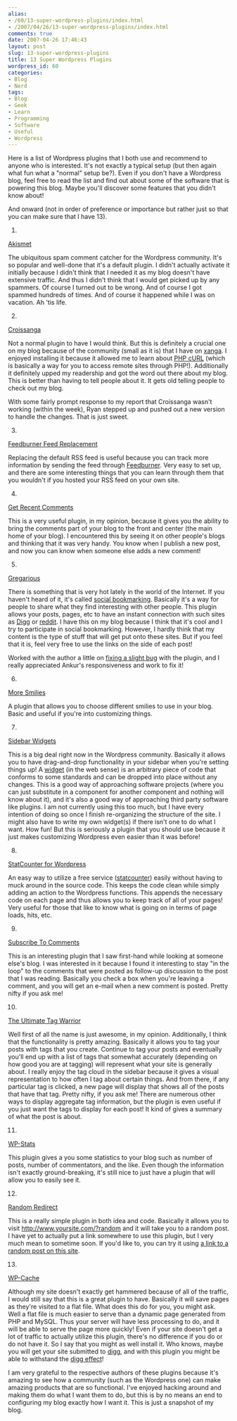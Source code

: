 ```yaml
---
alias:
- /60/13-super-wordpress-plugins/index.html
- /2007/04/26/13-super-wordpress-plugins/index.html
comments: true
date: 2007-04-26 17:46:43
layout: post
slug: 13-super-wordpress-plugins
title: 13 Super Wordpress Plugins
wordpress_id: 60
categories:
- Blog
- Nerd
tags:
- Blog
- Geek
- Learn
- Programming
- Software
- Useful
- Wordpress
---
```


Here is a list of Wordpress plugins that I both use and recommend to anyone who is interested.  It's not exactly a typical setup (but then again what fun what a "normal" setup be?).  Even if you don't have a Wordpress blog, feel free to read the list and find out about some of the software that is powering this blog.  Maybe you'll discover some features that you didn't know about!

And onward (not in order of preference or importance but rather just so that you can make sure that I have 13).




  1. 
[Akismet](http://akismet.com)

The  ubiquitous spam comment catcher for the Wordpress community.  It's so popular and well-done that it's a default plugin.  I didn't actually activate it initially because I didn't think that I needed it as my blog doesn't have extensive traffic.  And thus I didn't think that I would get picked up by any spammers.  Of course I turned out to be wrong.  And of course I got spammed hundreds of times.  And of course it happened while I was on vacation.  Ah 'tis life.




  2. 
[Croissanga](http://ryanlee.org/software/wp/croissanga/)

Not a normal plugin to have I would think.  But this is definitely a crucial one on my blog because of the community (small as it is) that I have on [xanga](http://www.xanga.com/).  I enjoyed installing it because it allowed me to learn about [PHP cURL](http://php.net/curl) (which is basically a way for you to access remote sites through PHP!).  Additionally it definitely upped my readership and got the word out there about my blog.  This is better than having to tell people about it.  It gets old telling people to check out my blog.

With some fairly prompt response to my report that Croissanga wasn't working (within the week), Ryan stepped up and pushed out a new version to handle the changes.  That is just sweet.




  3. 
[Feedburner Feed Replacement](http://orderedlist.com/wordpress-plugins/feedburner-plugin/)

Replacing the default RSS feed is useful because you can track more information by sending the feed through [Feedburner](http://www.feedburner.com).  Very easy to set up, and there are some interesting things that you can learn through them that you wouldn't if you hosted your RSS feed on your own site.




  4. 
[Get Recent Comments](http://blog.jodies.de/archiv/2004/11/13/recent-comments/)

This is a very useful plugin, in my opinion, because it gives you the ability to bring the comments part of your blog to the front and center (the main home of your blog).  I encountered this by seeing it on other people's blogs and thinking that it was very handy.  You know when I publish a new post, and now you can know when someone else adds a new comment!




  5. 
[Gregarious](http://dev.lipidity.com/feature/wp-plugin-gregarious)

There is something that is very hot lately in the world of the Internet.  If you haven't heard of it, it's called [social bookmarking](http://en.wikipedia.org/wiki/Social_Bookmarking).  Basically it's a way for people to share what they find interesting with other people.  This plugin allows your posts, pages, etc to have an instant connection with such sites as [Digg](http://digg.com) or [reddit](http://reddit.com).  I have this on my blog because I think that it's cool and I try to participate in social bookmarking.  However, I hardly think that my content is the type of stuff that will get put onto these sites.  But if you feel that it is, feel very free to use the links on the side of each post!

Worked with the author a little on [fixing a slight bug](http://www.goingthewongway.com/2007/04/08/i-want-to-share-this/) with the plugin, and I really appreciated Ankur's responsiveness and work to fix it!




  6. 
[More Smilies](http://mattread.com/projects/wp-plugins/more-smilies-plugin/)

A plugin that allows you to choose different smilies to use in your blog.  Basic and useful if you're into customizing things.




  7. 
[Sidebar Widgets](http://svn.wp-plugins.org/widgets/trunk)

This is a big deal right now in the Wordpress community.  Basically it allows you to have drag-and-drop functionality in your sidebar when you're setting things up!  A [widget](http://en.wikipedia.org/wiki/Web_widget) (in the web sense) is an arbitrary piece of code that conforms to some standards and can be dropped into place without any changes.  This is a good way of approaching software projects (where you can just substitute in a component for another component and nothing will know about it), and it's also a good way of approaching third party software like plugins.  I am not currently using this too much, but I have every intention of doing so once I finish re-organizing the structure of the site.  I might also have to write my own widget(s) if there isn't one to do what I want.  How fun!  But this is seriously a plugin that you should use because it just makes customizing Wordpress even easier than it was before!




  8. 
[StatCounter for Wordpress](http://citizenk.wordpress.com/wp-plugins/statcounter-for-wordpress/)

An easy way to utilize a free service ([statcounter](http://www.statcounter.com)) easily without having to muck around in the source code.  This keeps the code clean while simply adding an action to the Wordpress functions.  This appends the necessary code on each page and thus allows you to keep track of all of your pages!  Very useful for those that like to know what is going on in terms of page loads, hits, etc.




  9. 
[Subscribe To Comments](http://txfx.net/code/wordpress/subscribe-to-comments/)

This is an interesting plugin that I saw first-hand while looking at someone else's blog.  I was interested in it because I found it interesting to stay "in the loop" to the comments that were posted as follow-up discussion to the post that I was reading.  Basically you check a box when you're leaving a comment, and you will get an e-mail when a new comment is posted.  Pretty nifty if you ask me!




  10. 
[The Ultimate Tag Warrior](http://www.neato.co.nz/ultimate-tag-warrior/)

Well first of all the name is just awesome, in my opinion.  Additionally, I think that the functionality is pretty amazing.  Basically it allows you to tag your posts with tags that you create.  Continue to tag your posts and eventually you'll end up with a list of tags that somewhat accurately (depending on how good you are at tagging) will represent what your site is generally about.  I really enjoy the tag cloud in the sidebar because it gives a visual representation to how often I tag about certain things.  And from there, if any particular tag is clicked, a new page will display that shows all of the posts that have that tag.  Pretty nifty, if you ask me!  There are numerous other ways to display aggregate tag information, but the plugin is even useful if you just want the tags to display for each post!  It kind of gives a summary of what the post is about.



  11. 
[WP-Stats](http://www.lesterchan.net/wordpress/readme/wp-stats.html)

This plugin gives a you some statistics to your blog such as number of posts, number of commentators, and the like.  Even though the information isn't exactly ground-breaking, it's still nice to just have a plugin that will allow you to easily see it.



  12. 
[Random Redirect](http://wordpress.org/extend/plugins/random-redirect/)

This is a really simple plugin in both idea and code.  Basically it allows you to visit http://www.yoursite.com/?random and it will take you to a random post.  I have yet to actually put a link somewhere to use this plugin, but I very much mean to sometime soon.  If you'd like to, you can try it using [a link to a random post on this site](http://www.goingthewongway.com/?random).  



  13. 
[WP-Cache](http://mnm.uib.es/gallir/wp-cache-2/)

Although my site doesn't exactly get hammered because of all of the traffic, I would still say that this is a great plugin to have.  Basically it will save pages as they're visited to a flat file.  What does this do for you, you might ask.  Well a flat file is much easier to serve than a dynamic page generated from PHP and MySQL.  Thus your server will have less processing to do, and it will be able to serve the page more quickly!  Even if your site doesn't get a lot of traffic to actually utilize this plugin, there's no difference if you do or do not have it.  So I say that you might as well install it.  Who knows, maybe you will get your site submitted to [digg](http://www.digg.com), and with this plugin you might be able to withstand the [digg effect](http://en.wikipedia.org/wiki/Digg_effect)!




I am very grateful to the respective authors of these plugins because it's amazing to see how a community (such as the Wordpress one) can make amazing products that are so functional.  I've enjoyed hacking around and making them do what I want them to do, but this is by no means an end to configuring my blog exactly how I want it.  This is just a snapshot of my blog.
